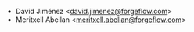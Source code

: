 - David Jiménez \<<david.jimenez@forgeflow.com>\>
- Meritxell Abellan \<<meritxell.abellan@forgeflow.com>\>
